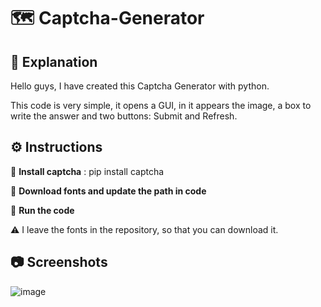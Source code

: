 <h1> 🗺 Captcha-Generator </h1>

## 📃 Explanation

Hello guys, I have created this Captcha Generator with python.

This code is very simple, it opens a GUI, in it appears the image, a box to write the answer and two buttons: Submit and Refresh.

## ⚙ Instructions

🔸 **Install captcha** : pip install captcha

🔸 **Download fonts and update the path in code**

🔸 **Run the code**

⚠ I leave the fonts in the repository, so that you can download it.

## 📷 Screenshots

![image](https://user-images.githubusercontent.com/115459058/225308907-f7628ca7-1e8d-4b72-be72-648a02c7c697.png)
